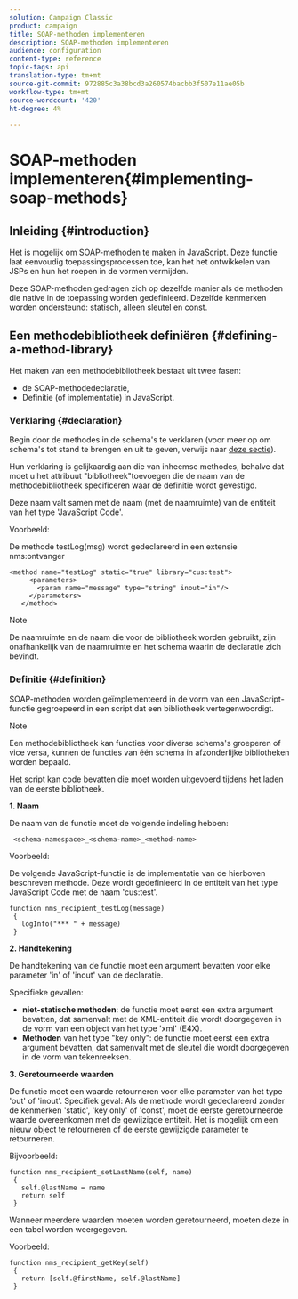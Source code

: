 ```yaml
---
solution: Campaign Classic
product: campaign
title: SOAP-methoden implementeren
description: SOAP-methoden implementeren
audience: configuration
content-type: reference
topic-tags: api
translation-type: tm+mt
source-git-commit: 972885c3a38bcd3a260574bacbb3f507e11ae05b
workflow-type: tm+mt
source-wordcount: '420'
ht-degree: 4%

---
```



# SOAP-methoden implementeren{#implementing-soap-methods}

## Inleiding {#introduction}

Het is mogelijk om SOAP-methoden te maken in JavaScript. Deze functie laat eenvoudig toepassingsprocessen toe, kan het het ontwikkelen van JSPs en hun het roepen in de vormen vermijden.

Deze SOAP-methoden gedragen zich op dezelfde manier als de methoden die native in de toepassing worden gedefinieerd. Dezelfde kenmerken worden ondersteund: statisch, alleen sleutel en const.

## Een methodebibliotheek definiëren {#defining-a-method-library}

Het maken van een methodebibliotheek bestaat uit twee fasen:

* de SOAP-methodedeclaratie,
* Definitie (of implementatie) in JavaScript.

### Verklaring {#declaration}

Begin door de methodes in de schema&#39;s te verklaren (voor meer op om schema&#39;s tot stand te brengen en uit te geven, verwijs naar [deze sectie](../../configuration/using/about-schema-edition.md)).

Hun verklaring is gelijkaardig aan die van inheemse methodes, behalve dat moet u het attribuut &quot;bibliotheek&quot;toevoegen die de naam van de methodebibliotheek specificeren waar de definitie wordt gevestigd.

Deze naam valt samen met de naam (met de naamruimte) van de entiteit van het type &#39;JavaScript Code&#39;.

Voorbeeld:

De methode testLog(msg) wordt gedeclareerd in een extensie nms:ontvanger

```
<method name="testLog" static="true" library="cus:test">
     <parameters>
       <param name="message" type="string" inout="in"/>
     </parameters>
   </method>
```

>[!NOTE]
>
>De naamruimte en de naam die voor de bibliotheek worden gebruikt, zijn onafhankelijk van de naamruimte en het schema waarin de declaratie zich bevindt.

### Definitie {#definition}

SOAP-methoden worden geïmplementeerd in de vorm van een JavaScript-functie gegroepeerd in een script dat een bibliotheek vertegenwoordigt.

>[!NOTE]
>
>Een methodebibliotheek kan functies voor diverse schema&#39;s groeperen of vice versa, kunnen de functies van één schema in afzonderlijke bibliotheken worden bepaald.

Het script kan code bevatten die moet worden uitgevoerd tijdens het laden van de eerste bibliotheek.

**1. Naam**

De naam van de functie moet de volgende indeling hebben:

```
 <schema-namespace>_<schema-name>_<method-name>
```

Voorbeeld:

De volgende JavaScript-functie is de implementatie van de hierboven beschreven methode. Deze wordt gedefinieerd in de entiteit van het type JavaScript Code met de naam &#39;cus:test&#39;.

```
function nms_recipient_testLog(message)
 {
   logInfo("*** " + message)
 }
```

**2. Handtekening**

De handtekening van de functie moet een argument bevatten voor elke parameter &#39;in&#39; of &#39;inout&#39; van de declaratie.

Specifieke gevallen:

* **niet-statische methoden**: de functie moet eerst een extra argument bevatten, dat samenvalt met de XML-entiteit die wordt doorgegeven in de vorm van een object van het type &#39;xml&#39; (E4X).
* **Methoden** van het type &quot;key only&quot;: de functie moet eerst een extra argument bevatten, dat samenvalt met de sleutel die wordt doorgegeven in de vorm van tekenreeksen.

**3. Geretourneerde waarden**

De functie moet een waarde retourneren voor elke parameter van het type &#39;out&#39; of &#39;inout&#39;. Specifiek geval: Als de methode wordt gedeclareerd zonder de kenmerken &#39;static&#39;, &#39;key only&#39; of &#39;const&#39;, moet de eerste geretourneerde waarde overeenkomen met de gewijzigde entiteit. Het is mogelijk om een nieuw object te retourneren of de eerste gewijzigde parameter te retourneren.

Bijvoorbeeld:

```
function nms_recipient_setLastName(self, name)
 {
   self.@lastName = name
   return self
 }
```

Wanneer meerdere waarden moeten worden geretourneerd, moeten deze in een tabel worden weergegeven.

Voorbeeld:

```
function nms_recipient_getKey(self)
 {
   return [self.@firstName, self.@lastName]
 }
```

